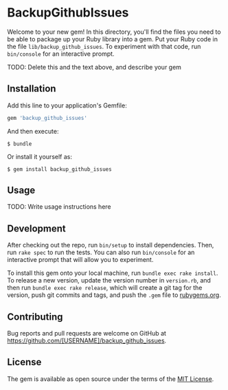 # BackupGithubIssues

Welcome to your new gem! In this directory, you'll find the files you need to be able to package up your Ruby library into a gem. Put your Ruby code in the file `lib/backup_github_issues`. To experiment with that code, run `bin/console` for an interactive prompt.

TODO: Delete this and the text above, and describe your gem

## Installation

Add this line to your application's Gemfile:

```ruby
gem 'backup_github_issues'
```

And then execute:

    $ bundle

Or install it yourself as:

    $ gem install backup_github_issues

## Usage

TODO: Write usage instructions here

## Development

After checking out the repo, run `bin/setup` to install dependencies. Then, run `rake spec` to run the tests. You can also run `bin/console` for an interactive prompt that will allow you to experiment.

To install this gem onto your local machine, run `bundle exec rake install`. To release a new version, update the version number in `version.rb`, and then run `bundle exec rake release`, which will create a git tag for the version, push git commits and tags, and push the `.gem` file to [rubygems.org](https://rubygems.org).

## Contributing

Bug reports and pull requests are welcome on GitHub at https://github.com/[USERNAME]/backup_github_issues.


## License

The gem is available as open source under the terms of the [MIT License](http://opensource.org/licenses/MIT).

